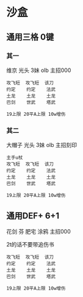 # 沙盒

## 通用三格 0键
### 其一
维京 光头 3妹 olb  主招000
```
攻飞短  攻飞短  该刀
约定    约定    法武
土龙    土龙    土龙
巴剑    世武    塔武

19上限 20平A上限 10w增伤
```

### 其二
大帽子 光头 3妹 olb  主招刻印
```
主手u杖
攻飞短  攻飞短  该刀
约定    约定    法武
土龙    土龙    土龙
巴剑    世武    塔武

19上限 20平A上限 10w增伤
```

## 通用DEF+ 6+1
花剑 芬 肥宅 涂鸦  主招000

2t的话不要带追伤书
```
攻飞短  攻飞短  该刀
约定    约定    法武
土龙    土龙    土龙
巴剑    世武    塔武

19上限 20平A上限 10w增伤
```
